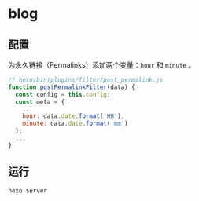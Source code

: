 # blog

## 配置

为永久链接（Permalinks）添加两个变量：`hour` 和 `minute` 。

``` js
// hexo/bin/plugins/filter/post_permalink.js
function postPermalinkFilter(data) {
  const config = this.config;
  const meta = {
    ...
    hour: data.date.format('HH'),
    minute: data.date.format('mm')
  };
  ...
}
```

## 运行

```
hexo server
```


